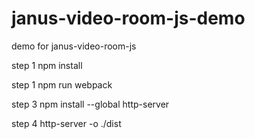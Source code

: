 # janus-video-room-js-demo
demo for janus-video-room-js

step 1
npm install


step 1
npm run webpack


step 3
npm install --global http-server


step 4
http-server -o ./dist
